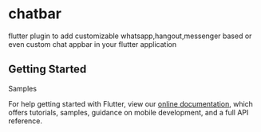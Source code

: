 # chatbar

flutter plugin to add customizable whatsapp,hangout,messenger based or even custom chat appbar in your flutter application

## Getting Started
Samples



For help getting started with Flutter, view our 
[online documentation](https://flutter.dev/docs), which offers tutorials, 
samples, guidance on mobile development, and a full API reference.
